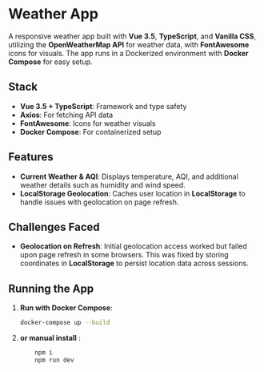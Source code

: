 # Weather App

A responsive weather app built with **Vue 3.5**, **TypeScript**, and **Vanilla CSS**, utilizing the **OpenWeatherMap API** for  weather data, with **FontAwesome** icons for visuals. The app runs in a Dockerized environment with **Docker Compose** for easy setup.

## Stack

- **Vue 3.5 + TypeScript**: Framework and type safety
- **Axios**: For fetching API data
- **FontAwesome**: Icons for weather visuals
- **Docker Compose**: For containerized setup

## Features

- **Current Weather & AQI**: Displays temperature, AQI, and additional weather details such as humidity and wind speed.
- **LocalStorage Geolocation**: Caches user location in **LocalStorage** to handle issues with geolocation on page refresh.

## Challenges Faced

- **Geolocation on Refresh**: Initial geolocation access worked but failed upon page refresh in some browsers. This was fixed by storing coordinates in **LocalStorage** to persist location data across sessions.

## Running the App

1. **Run with Docker Compose**:

   ```bash
   docker-compose up --build
2. **or manual install** :
    ```bash
        npm i
        npm run dev
